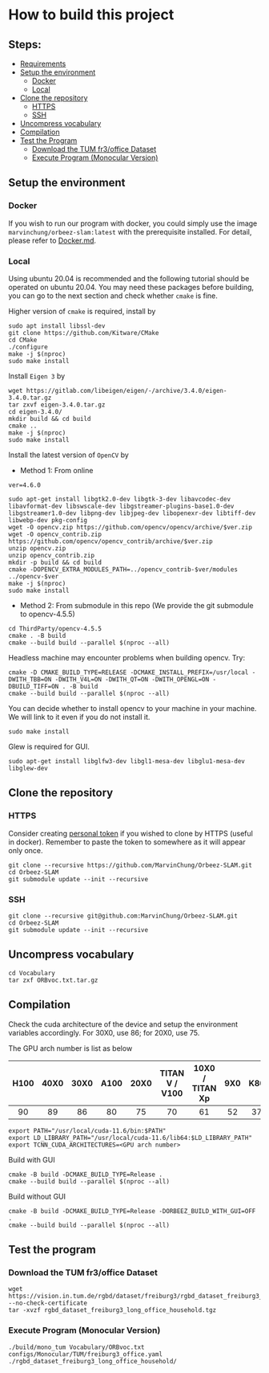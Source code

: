 # How to build this project

## Steps:

- [Requirements](#requirements)
- [Setup the environment](#setup-the-environment)
  - [Docker](#docker)
  - [Local](#local)
- [Clone the repository](#clone-the-repository)
  - [HTTPS](#https)
  - [SSH](#ssh)
- [Uncompress vocabulary](#uncompress-vocabulary)
- [Compilation](#compilation)
- [Test the Program](#test-the-program)
  - [Download the TUM fr3/office Dataset](#download-the-tum-fr3office-dataset)
  - [Execute Program (Monocular Version)](#execute-program-monocular-version)

## Setup the environment

### Docker

If you wish to run our program with docker, you could simply use the image `marvinchung/orbeez-slam:latest` with the prerequisite installed. For detail, please refer to [Docker.md](./Docker.md).

### Local

Using ubuntu 20.04 is recommended and the following tutorial should be operated on ubuntu 20.04.
You may need these packages before building, you can go to the next section and check whether `cmake` is fine.

Higher version of `cmake` is required, install by

```
sudo apt install libssl-dev
git clone https://github.com/Kitware/CMake
cd CMake
./configure
make -j $(nproc)
sudo make install
```

Install `Eigen 3` by

```
wget https://gitlab.com/libeigen/eigen/-/archive/3.4.0/eigen-3.4.0.tar.gz
tar zxvf eigen-3.4.0.tar.gz
cd eigen-3.4.0/
mkdir build && cd build
cmake ..
make -j $(nproc)
sudo make install
```

Install the latest version of `OpenCV` by

- Method 1: From online

```
ver=4.6.0

sudo apt-get install libgtk2.0-dev libgtk-3-dev libavcodec-dev libavformat-dev libswscale-dev libgstreamer-plugins-base1.0-dev libgstreamer1.0-dev libpng-dev libjpeg-dev libopenexr-dev libtiff-dev libwebp-dev pkg-config
wget -O opencv.zip https://github.com/opencv/opencv/archive/$ver.zip
wget -O opencv_contrib.zip https://github.com/opencv/opencv_contrib/archive/$ver.zip
unzip opencv.zip
unzip opencv_contrib.zip
mkdir -p build && cd build
cmake -DOPENCV_EXTRA_MODULES_PATH=../opencv_contrib-$ver/modules ../opencv-$ver
make -j $(nproc)
sudo make install
```

- Method 2: From submodule in this repo (We provide the git submodule to opencv-4.5.5)

```
cd ThirdParty/opencv-4.5.5
cmake . -B build
cmake --build build --parallel $(nproc --all)
```

Headless machine may encounter problems when building opencv. Try:

```
cmake -D CMAKE_BUILD_TYPE=RELEASE -DCMAKE_INSTALL_PREFIX=/usr/local -DWITH_TBB=ON -DWITH_V4L=ON -DWITH_QT=ON -DWITH_OPENGL=ON -DBUILD_TIFF=ON . -B build
cmake --build build --parallel $(nproc --all)
```

You can decide whether to install opencv to your machine in your machine. We will link to it even if you do not install it.

```
sudo make install
```

Glew is required for GUI.

```
sudo apt-get install libglfw3-dev libgl1-mesa-dev libglu1-mesa-dev libglew-dev
```

## Clone the repository

### HTTPS

Consider creating [personal token](https://docs.github.com/en/authentication/keeping-your-account-and-data-secure/creating-a-personal-access-token#creating-a-token) if you wished to clone by HTTPS (useful in docker). Remember to paste the token to somewhere as it will appear only once.

```
git clone --recursive https://github.com/MarvinChung/Orbeez-SLAM.git
cd Orbeez-SLAM
git submodule update --init --recursive
```

### SSH

```
git clone --recursive git@github.com:MarvinChung/Orbeez-SLAM.git
cd Orbeez-SLAM
git submodule update --init --recursive
```

## Uncompress vocabulary

```
cd Vocabulary
tar zxf ORBvoc.txt.tar.gz
```

## Compilation

Check the cuda architecture of the device and setup the environment variables accordingly. For 30X0, use 86; for 20X0, use 75.

The GPU arch number is list as below

| H100 | 40X0 | 30X0 | A100 | 20X0 | TITAN V / V100 | 10X0 / TITAN Xp | 9X0 | K80 |
|:----:|:----:|:----:|:----:|:----:|:--------------:|:---------------:|:---:|:---:|
|   90 |   89 |   86 |   80 |   75 |             70 |              61 |  52 |  37 |

```
export PATH="/usr/local/cuda-11.6/bin:$PATH"
export LD_LIBRARY_PATH="/usr/local/cuda-11.6/lib64:$LD_LIBRARY_PATH"
export TCNN_CUDA_ARCHITECTURES=<GPU arch number>
```

Build with GUI

```
cmake -B build -DCMAKE_BUILD_TYPE=Release .
cmake --build build --parallel $(nproc --all)
```

Build without GUI

```
cmake -B build -DCMAKE_BUILD_TYPE=Release -DORBEEZ_BUILD_WITH_GUI=OFF .
cmake --build build --parallel $(nproc --all)
```

## Test the program

### Download the TUM fr3/office Dataset

```
wget https://vision.in.tum.de/rgbd/dataset/freiburg3/rgbd_dataset_freiburg3_long_office_household.tgz --no-check-certificate
tar -xvzf rgbd_dataset_freiburg3_long_office_household.tgz
```

### Execute Program (Monocular Version)

```
./build/mono_tum Vocabulary/ORBvoc.txt configs/Monocular/TUM/freiburg3_office.yaml ./rgbd_dataset_freiburg3_long_office_household/
```

